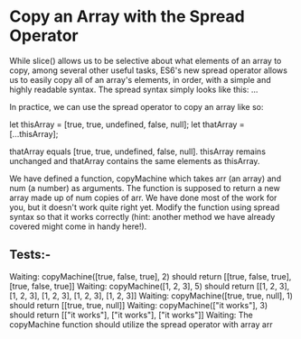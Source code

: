 # Copy an Array with the Spread Operator

While slice() allows us to be selective about what elements of an array to copy, among several other useful tasks, ES6's new spread operator allows us to easily copy all of an array's elements, in order, with a simple and highly readable syntax. The spread syntax simply looks like this: ...

In practice, we can use the spread operator to copy an array like so:

let thisArray = [true, true, undefined, false, null];
let thatArray = [...thisArray];

thatArray equals [true, true, undefined, false, null]. thisArray remains unchanged and thatArray contains the same elements as thisArray.

We have defined a function, copyMachine which takes arr (an array) and num (a number) as arguments. The function is supposed to return a new array made up of num copies of arr. We have done most of the work for you, but it doesn't work quite right yet. Modify the function using spread syntax so that it works correctly (hint: another method we have already covered might come in handy here!).

## Tests:-

Waiting: copyMachine([true, false, true], 2) should return [[true, false, true], [true, false, true]]
Waiting: copyMachine([1, 2, 3], 5) should return [[1, 2, 3], [1, 2, 3], [1, 2, 3], [1, 2, 3], [1, 2, 3]]
Waiting: copyMachine([true, true, null], 1) should return [[true, true, null]]
Waiting: copyMachine(["it works"], 3) should return [["it works"], ["it works"], ["it works"]]
Waiting: The copyMachine function should utilize the spread operator with array arr
